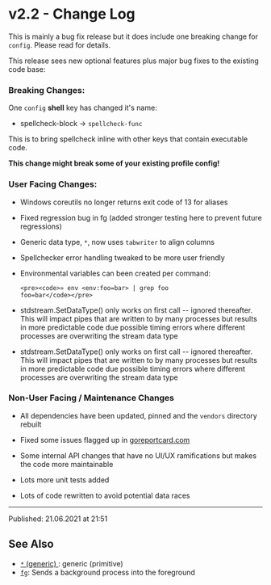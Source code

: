 # v2.2 - Change Log

This is mainly a bug fix release but it does include one breaking change for `config`. Please read for details.

This release sees new optional features plus major bug fixes to the existing
code base:

### Breaking Changes:

One `config` **shell** key has changed it's name:

* spellcheck-block -> `spellcheck-func`

This is to bring spellcheck inline with other keys that contain executable
code.

**This change might break some of your existing profile config!**

### User Facing Changes:

* Windows coreutils no longer returns exit code of 13 for aliases 

* Fixed regression bug in fg (added stronger testing here to prevent future
  regressions)

* Generic data type, `*`, now uses `tabwriter` to align columns

* Spellchecker error handling tweaked to be more user friendly

* Environmental variables can been created per command:

      <pre><code>» env <env:foo=bar> | grep foo
      foo=bar</code></pre>

* stdstream.SetDataType() only works on first call -- ignored thereafter.
  This will impact pipes that are written to by many processes but results
  in more predictable code due possible timing errors where different
  processes are overwriting the stream data type

* stdstream.SetDataType() only works on first call -- ignored thereafter.
  This will impact pipes that are written to by many processes but results
  in more predictable code due possible timing errors where different
  processes are overwriting the stream data type

### Non-User Facing / Maintenance Changes

* All dependencies have been updated, pinned and the `vendors` directory
  rebuilt

* Fixed some issues flagged up in [goreportcard.com](https://goreportcard.com/report/github.com/lmorg/murex)

* Some internal API changes that have no UI/UX ramifications but makes the
  code more maintainable

* Lots more unit tests added

* Lots of code rewritten to avoid potential data races

<hr>

Published: 21.06.2021 at 21:51

## See Also

* [`*` (generic) ](../types/generic.md):
  generic (primitive)
* [`fg`](../commands/fg.md):
  Sends a background process into the foreground